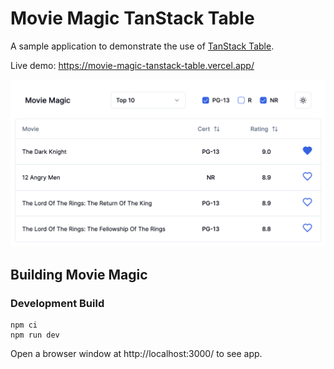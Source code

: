 # Movie Magic TanStack Table

A sample application to demonstrate the use of
[TanStack Table](https://tanstack.com/table).

Live demo: https://movie-magic-tanstack-table.vercel.app/

![Movie Magic Screenshot](assets/movie-magic-screenshot.png)

## Building Movie Magic

### Development Build

```shell
npm ci
npm run dev
```

Open a browser window at http://localhost:3000/ to see app.
